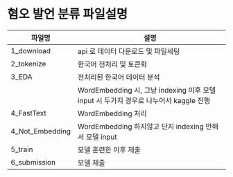 # 혐오 발언 분류 파일설명


|파일명| 설명|
|-----|---|
|1_download| api 로 데이터 다운로드 및 파일세팅  |
|2_tokenize| 한국어 전처리 및 토큰화  |
|3_EDA| 전처리된 한국어 데이터 분석 |
|| WordEmbedding 시, 그냥 indexing 이후 모델 input 시 두가지 경우로 나누어서 kaggle 진행 |
|4_FastText|WordEmbedding 처리 |
|4_Not_Embedding| WordEmbedding 하지않고 단지 indexing 만해서 모델 input  |
|5_train| 모델 훈련한 이후 제출  |
|6_submission | 모델 제출   |
